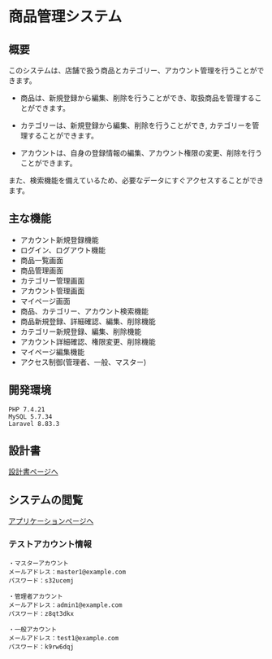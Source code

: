 # 商品管理システム

## 概要
このシステムは、店舗で扱う商品とカテゴリー、アカウント管理を行うことができます。

- 商品は、新規登録から編集、削除を行うことができ、取扱商品を管理することができます。

- カテゴリーは、新規登録から編集、削除を行うことができ,
カテゴリーを管理することができます。

- アカウントは、自身の登録情報の編集、アカウント権限の変更、削除を行うことができます。


また、検索機能を備えているため、必要なデータにすぐアクセスすることができます。

## 主な機能
- アカウント新規登録機能
- ログイン、ログアウト機能
- 商品一覧画面
- 商品管理画面
- カテゴリー管理画面
- アカウント管理画面
- マイページ画面
- 商品、カテゴリー、アカウント検索機能
- 商品新規登録、詳細確認、編集、削除機能
- カテゴリー新規登録、編集、削除機能
- アカウント詳細確認、権限変更、削除機能
- マイページ編集機能
- アクセス制御(管理者、一般、マスター)


## 開発環境
```
PHP 7.4.21
MySQL 5.7.34
Laravel 8.83.3
```

## 設計書
[設計書ページへ](https://drive.google.com/drive/folders/1p9fLkJTO6C4V1O8JjDgbNzT8tw_7jr7Y?usp=share_link)

## システムの閲覧
[アプリケーションページへ](http://item-management17.herokuapp.com/login)

### テストアカウント情報
```
・マスターアカウント
メールアドレス：master1@example.com
パスワード：s32ucemj

・管理者アカウント
メールアドレス：admin1@example.com
パスワード：z8qt3dkx

・一般アカウント
メールアドレス：test1@example.com
パスワード：k9rw6dqj
```